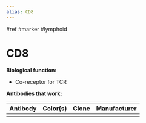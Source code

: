 ```yaml
---
alias: CD8
---
```


#ref #marker #lymphoid

# CD8

**Biological function:**
- Co-receptor for TCR

**Antibodies that work:**

| Antibody | Color(s) | Clone |   Manufacturer  |
| -------- | -------- | ----- | --- |
|          |          |       |     |
